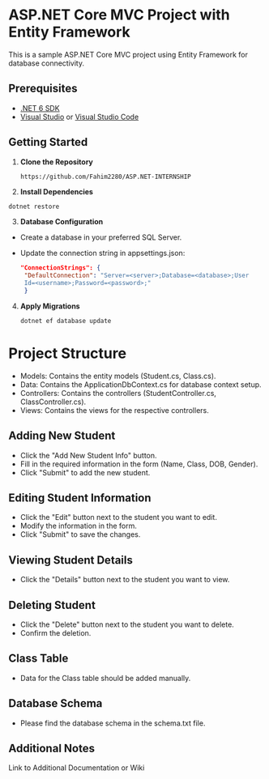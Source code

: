 # ASP.NET Core MVC Project with Entity Framework

This is a sample ASP.NET Core MVC project using Entity Framework for database connectivity.

## Prerequisites

- [.NET 6 SDK](https://dotnet.microsoft.com/download/dotnet/6.0)
- [Visual Studio](https://visualstudio.microsoft.com/downloads/) or [Visual Studio Code](https://code.visualstudio.com/download)

## Getting Started

1. **Clone the Repository**

   ```git clone
   https://github.com/Fahim2280/ASP.NET-INTERNSHIP
   ```

2. **Install Dependencies**  

  ```bash
  dotnet restore 
  ```
3. **Database Configuration**
- Create a database in your preferred SQL Server.

- Update the connection string in appsettings.json:
     ```json
     "ConnectionStrings": {
      "DefaultConnection": "Server=<server>;Database=<database>;User   
      Id=<username>;Password=<password>;"           
      }
     ```
4. **Apply Migrations**     
   
   ```bash
   dotnet ef database update
   ```
# Project Structure
- Models: Contains the entity models (Student.cs, Class.cs).
- Data: Contains the ApplicationDbContext.cs for database context setup.
- Controllers: Contains the controllers (StudentController.cs, ClassController.cs).
- Views: Contains the views for the respective controllers.

## Adding New Student
- Click the "Add New Student Info" button.
- Fill in the required information in the form (Name, Class, DOB, Gender).
- Click "Submit" to add the new student.

## Editing Student Information
- Click the "Edit" button next to the student you want to edit.
- Modify the information in the form.
- Click "Submit" to save the changes.

## Viewing Student Details
- Click the "Details" button next to the student you want to view.

## Deleting Student
- Click the "Delete" button next to the student you want to delete.
- Confirm the deletion.

## Class Table
- Data for the Class table should be added manually.

## Database Schema
- Please find the database schema in the schema.txt file.

## Additional Notes
Link to Additional Documentation or Wiki
